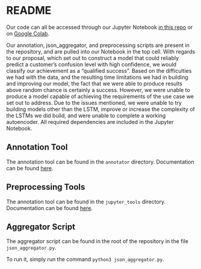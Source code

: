 # README

Our code can all be accessed through our Jupyter Notebook [in this repo](confusion_detection.ipynb) or on [Google Colab](https://colab.research.google.com/drive/1GB-D6D5eOkK_TgdmVJ8mqMvPmIvMl7aG).

Our annotation, json_aggregator, and preprocessing scripts are present in the repository, and are pulled into our Notebook in the top cell. With regards to our proposal, which set out to construct a model that could reliably predict a customer’s confusion level with high confidence, we would classify our achievement as a “qualified success”. Based on the difficulties we had with the data, and the resulting time limitations we had in building and improving our model, the fact that we were able to produce results above random chance is certainly a success. However, we were unable to produce a model capable of achieving the requirements of the use case we set out to address. Due to the issues mentioned, we were unable to try building models other than the LSTM, improve or increase the complexity of the LSTMs we did build, and were unable to complete a working autoencoder. All required dependencies are included in the Jupyter Notebook.

## Annotation Tool

The annotation tool can be found in the `annotator` directory. Documentation can be found [here](annotator/README.md).

## Preprocessing Tools

The annotation tool can be found in the `jupyter_tools` directory. Documentation can be found [here](jupyter_tools/README.md).

## Aggregator Script

The aggregator script can be found in the root of the repository in the file `json_aggregator.py`.

To run it, simply run the command `python3 json_aggregator.py`.